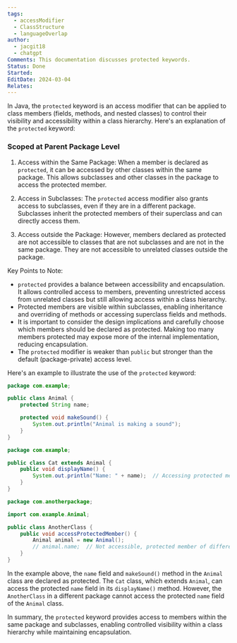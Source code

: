 ```yaml
---
tags:
  - accessModifier
  - ClassStructure
  - languageOverlap
author:
  - jacgit18
  - chatgpt
Comments: This documentation discusses protected keywords.
Status: Done
Started: 
EditDate: 2024-03-04
Relates:
---
```

In Java, the `protected` keyword is an access modifier that can be applied to class members (fields, methods, and nested classes) to control their visibility and accessibility within a class hierarchy. Here's an explanation of the `protected` keyword:

### Scoped at Parent Package Level

1. Access within the Same Package: When a member is declared as `protected`, it can be accessed by other classes within the same package. This allows subclasses and other classes in the package to access the protected member.

2. Access in Subclasses: The `protected` access modifier also grants access to subclasses, even if they are in a different package. Subclasses inherit the protected members of their superclass and can directly access them.

3. Access outside the Package: However, members declared as protected are not accessible to classes that are not subclasses and are not in the same package. They are not accessible to unrelated classes outside the package.

Key Points to Note:
- `protected` provides a balance between accessibility and encapsulation. It allows controlled access to members, preventing unrestricted access from unrelated classes but still allowing access within a class hierarchy.
- Protected members are visible within subclasses, enabling inheritance and overriding of methods or accessing superclass fields and methods.
- It is important to consider the design implications and carefully choose which members should be declared as protected. Making too many members protected may expose more of the internal implementation, reducing encapsulation.
- The `protected` modifier is weaker than `public` but stronger than the default (package-private) access level.

Here's an example to illustrate the use of the `protected` keyword:

```java
package com.example;

public class Animal {
    protected String name;

    protected void makeSound() {
        System.out.println("Animal is making a sound");
    }
}

package com.example;

public class Cat extends Animal {
    public void displayName() {
        System.out.println("Name: " + name);  // Accessing protected member from superclass
    }
}

package com.anotherpackage;

import com.example.Animal;

public class AnotherClass {
    public void accessProtectedMember() {
        Animal animal = new Animal();
        // animal.name;  // Not accessible, protected member of different package
    }
}
```

In the example above, the `name` field and `makeSound()` method in the `Animal` class are declared as protected. The `Cat` class, which extends `Animal`, can access the protected `name` field in its `displayName()` method. However, the `AnotherClass` in a different package cannot access the protected `name` field of the `Animal` class.

In summary, the `protected` keyword provides access to members within the same package and subclasses, enabling controlled visibility within a class hierarchy while maintaining encapsulation.